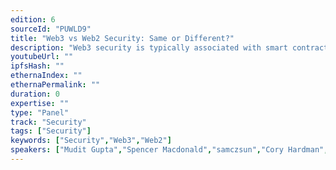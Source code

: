 ```yaml
---
edition: 6
sourceId: "PUWLD9"
title: "Web3 vs Web2 Security: Same or Different?"
description: "Web3 security is typically associated with smart contract security. The biggest Web3 hacks have however involved traditional Web2 vulnerabilities and attack vectors. This panel proposes to debate on the similarities and differences between Web3 vs Web2 security with some leaders in this space towards the goal of highlighting the current status, historical lessons from Web2 security and future challenges for a safer Ethereum ecosystem."
youtubeUrl: ""
ipfsHash: ""
ethernaIndex: ""
ethernaPermalink: ""
duration: 0
expertise: ""
type: "Panel"
track: "Security"
tags: ["Security"]
keywords: ["Security","Web3","Web2"]
speakers: ["Mudit Gupta","Spencer Macdonald","samczsun","Cory Hardman","Nassim Eddequiouaq","Taylor Monahan"]
---
```

